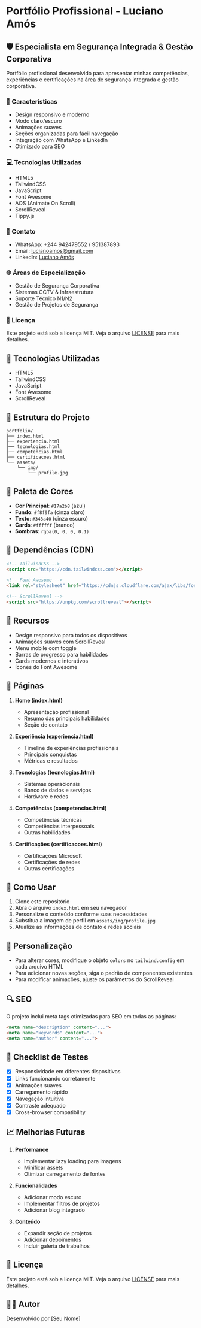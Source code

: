 # Portfólio Profissional - Luciano Amós

## 🛡️ Especialista em Segurança Integrada & Gestão Corporativa

Portfólio profissional desenvolvido para apresentar minhas competências, experiências e certificações na área de segurança integrada e gestão corporativa.

### 🚀 Características

- Design responsivo e moderno
- Modo claro/escuro
- Animações suaves
- Seções organizadas para fácil navegação
- Integração com WhatsApp e LinkedIn
- Otimizado para SEO

### 💻 Tecnologias Utilizadas

- HTML5
- TailwindCSS
- JavaScript
- Font Awesome
- AOS (Animate On Scroll)
- ScrollReveal
- Tippy.js

### 📱 Contato

- WhatsApp: +244 942479552 / 951387893
- Email: lucianoamos@gmail.com
- LinkedIn: [Luciano Amós](https://www.linkedin.com/in/luciano-amós)

### 🌐 Áreas de Especialização

- Gestão de Segurança Corporativa
- Sistemas CCTV & Infraestrutura
- Suporte Técnico N1/N2
- Gestão de Projetos de Segurança

### 📜 Licença

Este projeto está sob a licença MIT. Veja o arquivo [LICENSE](LICENSE) para mais detalhes.

## 🚀 Tecnologias Utilizadas

- HTML5
- TailwindCSS
- JavaScript
- Font Awesome
- ScrollReveal

## 📂 Estrutura do Projeto

```
portfolio/
├── index.html
├── experiencia.html
├── tecnologias.html
├── competencias.html
├── certificacoes.html
└── assets/
    └── img/
        └── profile.jpg
```

## 🎨 Paleta de Cores

- **Cor Principal**: `#17a2b8` (azul)
- **Fundo**: `#f8f9fa` (cinza claro)
- **Texto**: `#343a40` (cinza escuro)
- **Cards**: `#ffffff` (branco)
- **Sombras**: `rgba(0, 0, 0, 0.1)`

## 🔧 Dependências (CDN)

```html
<!-- TailwindCSS -->
<script src="https://cdn.tailwindcss.com"></script>

<!-- Font Awesome -->
<link rel="stylesheet" href="https://cdnjs.cloudflare.com/ajax/libs/font-awesome/5.15.4/css/all.min.css">

<!-- ScrollReveal -->
<script src="https://unpkg.com/scrollreveal"></script>
```

## 📱 Recursos

- Design responsivo para todos os dispositivos
- Animações suaves com ScrollReveal
- Menu mobile com toggle
- Barras de progresso para habilidades
- Cards modernos e interativos
- Ícones do Font Awesome

## 📄 Páginas

1. **Home (index.html)**
   - Apresentação profissional
   - Resumo das principais habilidades
   - Seção de contato

2. **Experiência (experiencia.html)**
   - Timeline de experiências profissionais
   - Principais conquistas
   - Métricas e resultados

3. **Tecnologias (tecnologias.html)**
   - Sistemas operacionais
   - Banco de dados e serviços
   - Hardware e redes

4. **Competências (competencias.html)**
   - Competências técnicas
   - Competências interpessoais
   - Outras habilidades

5. **Certificações (certificacoes.html)**
   - Certificações Microsoft
   - Certificações de redes
   - Outras certificações

## 🚀 Como Usar

1. Clone este repositório
2. Abra o arquivo `index.html` em seu navegador
3. Personalize o conteúdo conforme suas necessidades
4. Substitua a imagem de perfil em `assets/img/profile.jpg`
5. Atualize as informações de contato e redes sociais

## 📝 Personalização

- Para alterar cores, modifique o objeto `colors` no `tailwind.config` em cada arquivo HTML
- Para adicionar novas seções, siga o padrão de componentes existentes
- Para modificar animações, ajuste os parâmetros do ScrollReveal

## 🔍 SEO

O projeto inclui meta tags otimizadas para SEO em todas as páginas:

```html
<meta name="description" content="...">
<meta name="keywords" content="...">
<meta name="author" content="...">
```

## 📱 Checklist de Testes

- [x] Responsividade em diferentes dispositivos
- [x] Links funcionando corretamente
- [x] Animações suaves
- [x] Carregamento rápido
- [x] Navegação intuitiva
- [x] Contraste adequado
- [x] Cross-browser compatibility

## 📈 Melhorias Futuras

1. **Performance**
   - Implementar lazy loading para imagens
   - Minificar assets
   - Otimizar carregamento de fontes

2. **Funcionalidades**
   - Adicionar modo escuro
   - Implementar filtros de projetos
   - Adicionar blog integrado

3. **Conteúdo**
   - Expandir seção de projetos
   - Adicionar depoimentos
   - Incluir galeria de trabalhos

## 📄 Licença

Este projeto está sob a licença MIT. Veja o arquivo [LICENSE](LICENSE) para mais detalhes.

## 👨‍💻 Autor

Desenvolvido por [Seu Nome] 